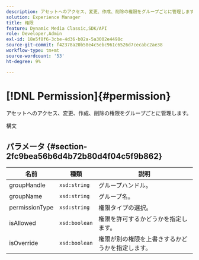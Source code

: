 ```yaml
---
description: アセットへのアクセス、変更、作成、削除の権限をグループごとに管理します。
solution: Experience Manager
title: 権限
feature: Dynamic Media Classic,SDK/API
role: Developer,Admin
exl-id: 18e5f8f6-3cbe-4d36-b02a-5a3002e4498c
source-git-commit: f42378a20b58e4c5ebc961c6526d7cecabc2ae38
workflow-type: tm+mt
source-wordcount: '53'
ht-degree: 9%

---
```


# [!DNL Permission]{#permission}

アセットへのアクセス、変更、作成、削除の権限をグループごとに管理します。

構文

## パラメータ {#section-2fc9bea56b6d4b72b80d4f04c5f9b862}

| 名前 | 種類 | 説明 |
|---|---|---|
| groupHandle | `xsd:string` | グループハンドル。 |
| groupName | `xsd:string` | グループ名。 |
| permissionType | `xsd:string` | 権限タイプの選択。 |
| isAllowed | `xsd:boolean` | 権限を許可するかどうかを指定します。 |
| isOverride | `xsd:boolean` | 権限が別の権限を上書きするかどうかを指定します。 |
